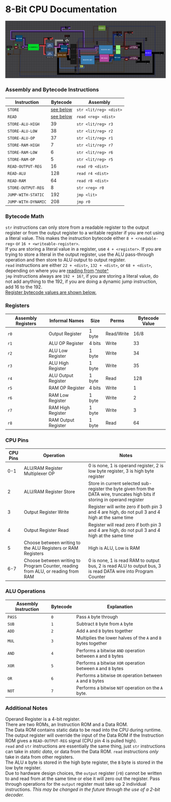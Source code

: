 # 8-Bit CPU Documentation

![Fig 1](..\Additional%20Media\CPU-8-final-final.png)

### Assembly and Bytecode Instructions
Instruction | Bytecode | Assembly |
----------- | -------- | -------- |
`STORE` | [see below](#bytecode-math) | `str <lit/reg> <dist>` |
`READ` | [see below](#bytecode-math) | `read <reg> <dist>` |
`STORE-ALU-HIGH` | 39 | `str <lit/reg> r3` |
`STORE-ALU-LOW` | 38 | `str <lit/reg> r2` |
`STORE-ALU-OP` | 37 | `str <lit/reg> r1` |
`STORE-RAM-HIGH` | 7 | `str <lit/reg> r7` |
`STORE-RAM-LOW` | 6 | `str <lit/reg> r6` |
`STORE-RAM-OP` | 5 | `str <lit/reg> r5` |
`READ-OUTPUT-REG` | 16 | `read r0 <dist>` |
`READ-ALU` | 128 | `read r4 <dist>` |
`READ-RAM` | 64 | `read r8 <dist>` |
`STORE-OUTPUT-REG` | 8 | `str <reg> r0` |
`JUMP-WITH-STATIC` | 192 | `jmp <lit>` |
`JUMP-WITH-DYNAMIC` | 208 | `jmp r0` |

### Bytecode Math
`str` instructions can only store from a readable register to the output register or from the output register to a writable register if you are not using a literal value. This makes the instruction bytecode either `8 + <readable-reg>` or `16 + <writeable-register>`.\
If you are storing a literal value in a register, use `4 + <register>`. If you are trying to store a literal in the output register, use the ALU pass-through operation and then store to ALU output to output register.\
`read` instructions are either `22 + <dist>`, `132 + <dist>`, or `68 + <dist>`, depending on where you are [reading from](DOCS.md#L16).[^note^](DOCS.md#L57)\
`jmp` instructions always are `192 + 16?`, if you are storing a literal value, do not add anything to the 192, if you are doing a dynamic jump instruction, add 16 to the 192.\
[Register bytecode values are shown below.](#registers)

### Registers
Assembly Registers | Informal Names | Size | Perms | Bytecode Value |
------------------ | -------------- | ---- | ----- | -------------- |
 `r0` | Output Register | 1 byte | Read/Write | 16/8 |
 `r1` | ALU OP Register | 4 bits | Write | 33 |
 `r2` | ALU Low Register | 1 byte | Write | 34 |
 `r3` | ALU High Register | 1 byte | Write | 35 |
 `r4` | ALU Output Register | 1 byte | Read | 128 |
 `r5` | RAM OP Register | 4 bits | Write | 1 |
 `r6` | RAM Low Register | 1 byte | Write | 2 |
 `r7` | RAM High Register | 1 byte | Write | 3 |
 `r8` | RAM Output Register | 1 byte | Read | 64 |

### CPU Pins
CPU Pins | Operation | Notes |
---- | --------- | ----- |
0-1 | ALU/RAM Register Multiplexer OP | 0 is none, 1 is operand register, 2 is low byte register, 3 is high byte register |
2 | ALU/RAM Register Store | Store in current selected sub-register the byte given from the DATA wire, truncates high bits if storing in operand register |
3 | Output Register Write | Register will write zero if both pin 3 and 4 are high, do not pull 3 and 4 high at the same time |
4 | Output Register Read | Register will read zero if both pin 3 and 4 are high, do not pull 3 and 4 high at the same time |
5 | Choose between writing to the ALU Registers or RAM Registers | High is ALU, Low is RAM |
6-7 | Choose between writing to Program Counter, reading from ALU, or reading from RAM | 0 is none, 1 is read RAM to output bus, 2 is read ALU to output bus, 3 is read DATA wire into Program Counter |

### ALU Operations
| Assembly Instruction | Bytecode | Explanation |
|-----------------------|----------|-------------|
| `PASS`                | `0`      | Pass `A` byte through |
| `SUB`                | `1`      | Subtract `B` byte from `A` byte |
| `ADD`                | `2`      | Add `A` and `B` bytes together |
| `MUL`                | `3`      | Multiplies the lower halves of the `A` and `B` bytes together |
| `AND`                | `4`      | Performs a bitwise `AND` operation between `A` and `B` bytes |
| `XOR`                | `5`      | Performs a bitwise `XOR` operation between `A` and `B` bytes |
| `OR`                 | `6`      | Performs a bitwise `OR` operation between `A` and `B` bytes |
| `NOT`                | `7`      | Performs a bitwise `NOT` operation on the `A` byte. |

### Additional Notes
Operand Register is a 4-bit register.\
There are two ROMs, an Instruction ROM and a Data ROM.\
The Data ROM contains static data to be read into the CPU during runtime.\
The output register will override the input of the Data ROM if the Instruction ROM gives a `READ-OUTPUT-REG` signal (CPU pin 4 is pulled high).\
`read` and `str` instructions are essentially the same thing, just `str` instructions can take in *static data*, or data from the Data ROM. `read` instructions *only* take in data from other registers.\
The ALU `A` byte is stored in the high byte register, the `B` byte is stored in the low byte register.\
Due to hardware design choices, the `output` register (`r0`) cannot be written to and read from at the same time or else it will zero out the register. Pass through operations for the `output` register must take up 2 individual instructions. *This may be changed in the future through the use of a 2-bit decoder.*